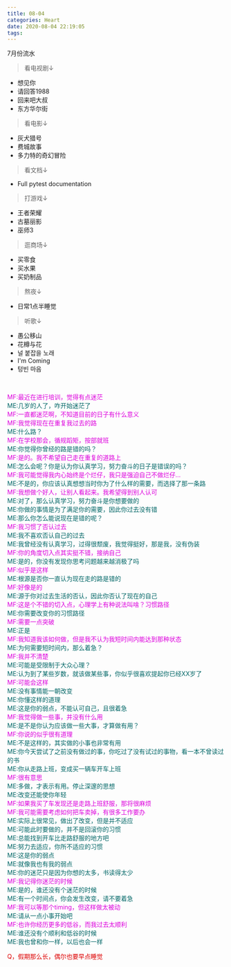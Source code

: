```yaml
---
title: 08-04
categories: Heart
date: 2020-08-04 22:19:05
tags:
---
```


7月份流水

>看电视剧↓

- 想见你
- 请回答1988
- 回来吧大叔
- 东方华尔街

>看电影↓

- 灰犬猎号
- 费城故事
- 多力特的奇幻冒险

>看文档↓

- Full pytest documentation

<!-- more -->

>打游戏↓

- 王者荣耀
- 古墓丽影
- 巫师3

>逛商场↓

- 买零食
- 买水果
- 买奶制品

>熬夜↓

- 日常1点半睡觉

>听歌↓

- 愚公移山
- 花樽与花
- 널 붙잡을 노래
- I'm Coming
- 텅빈 마음

<br />

<font color="#dd00dd">MF:最近在进行培训，觉得有点迷茫</font><br /> 
<font color="#006666">ME:几岁的人了，咋开始迷茫了</font><br /> 
<font color="#dd00dd">MF:一直都迷茫啊，不知道目前的日子有什么意义</font><br /> 
<font color="#dd00dd">MF:我觉得现在在重复我过去的路</font><br /> 
<font color="#006666">ME:什么路？</font><br /> 
<font color="#dd00dd">MF:在学校那会，循规蹈矩，按部就班</font><br /> 
<font color="#006666">ME:你觉得你曾经的路是错的吗？</font><br /> 
<font color="#dd00dd">MF:是的。我不希望自己走在重复的道路上</font><br /> 
<font color="#006666">ME:怎么会呢？你是认为你认真学习，努力奋斗的日子是错误的吗？</font><br /> 
<font color="#dd00dd">MF:我可能觉得我内心始终是个烂仔，我只是强迫自己不做烂仔...</font><br /> 
<font color="#006666">ME:不是的，你应该认真想想当时你为了什么样的需要，而选择了那一条路</font><br /> 
<font color="#dd00dd">MF:我想做个好人，让别人看起来。我希望得到别人认可</font><br /> 
<font color="#006666">ME:对了，那么认真学习，努力奋斗是你想要做的</font><br /> 
<font color="#006666">ME:你做的事情是为了满足你的需要，因此你过去没有错</font><br /> 
<font color="#006666">ME:那么你怎么能说现在是错的呢？</font><br /> 
<font color="#dd00dd">MF:我习惯了否认过去</font><br /> 
<font color="#006666">ME:我不喜欢否认自己的过去</font><br /> 
<font color="#006666">ME:我曾经没有认真学习，过得很颓废，我觉得挺好，那是我，没有伪装</font><br /> 
<font color="#dd00dd">MF:你的角度切入点其实挺不错，接纳自己</font><br /> 
<font color="#006666">ME:是的，你没有发现你思考问题越来越消极了吗</font><br /> 
<font color="#dd00dd">MF:似乎是这样</font><br /> 
<font color="#006666">ME:根源是否你一直认为现在走的路是错的</font><br /> 
<font color="#dd00dd">MF:好像是的</font><br /> 
<font color="#006666">ME:源于你对过去生活的否认，因此你否认了现在的自己</font><br /> 
<font color="#dd00dd">MF:这是个不错的切入点，心理学上有种说法叫啥？习惯路径</font><br /> 
<font color="#006666">ME:你需要改变你的习惯路径</font><br /> 
<font color="#dd00dd">MF:需要一点突破</font><br /> 
<font color="#006666">ME:正是</font><br /> 
<font color="#dd00dd">MF:我知道我该如何做，但是我不认为我短时间内能达到那种状态</font><br /> 
<font color="#006666">ME:为何需要短时间内，那么着急？</font><br /> 
<font color="#dd00dd">MF:我并不清楚</font><br /> 
<font color="#006666">ME:可能是受限制于大众心理？</font><br /> 
<font color="#006666">ME:认为到了某些岁数，就该做某些事，你似乎很喜欢提起你已经XX岁了</font><br /> 
<font color="#dd00dd">MF:可能会这样</font><br /> 
<font color="#006666">ME:没有事情能一朝改变</font><br /> 
<font color="#006666">ME:你懂这样的道理</font><br /> 
<font color="#006666">ME:这是你的弱点，不能认可自己，且很着急</font><br /> 
<font color="#dd00dd">MF:我觉得做一些事，并没有什么用</font><br /> 
<font color="#006666">ME:是不是你认为应该做一些大事，才算做有用？</font><br /> 
<font color="#dd00dd">MF:你说的似乎很有道理</font><br /> 
<font color="#006666">ME:不是这样的，其实做的小事也非常有用</font><br /> 
<font color="#006666">ME:你今天尝试了之前没有做过的事，你吃过了没有试过的事物，看一本不曾读过的书</font><br /> 
<font color="#006666">ME:你从走路上班，变成买一辆车开车上班</font><br /> 
<font color="#dd00dd">MF:很有意思</font><br /> 
<font color="#006666">ME:多做，才表示有用。停止深邃的思想</font><br /> 
<font color="#006666">ME:改变还能使你年轻</font><br /> 
<font color="#dd00dd">MF:如果我买了车发现还是走路上班舒服，那将很麻烦</font><br /> 
<font color="#dd00dd">MF:我可能需要考虑如何把车卖掉，有很多工作要办</font><br /> 
<font color="#006666">ME:实际上很常见，做出了改变，但是并不适应</font><br /> 
<font color="#006666">ME:可能此时要做的，并不是回滚你的习惯</font><br /> 
<font color="#006666">ME:总能找到开车比走路舒服的地方吧</font><br /> 
<font color="#006666">ME:努力去适应，你所不适应的习惯</font><br /> 
<font color="#006666">ME:这是你的弱点</font><br /> 
<font color="#006666">ME:就像我也有我的弱点</font><br /> 
<font color="#006666">ME:你的迷茫只是因为你想的太多，书读得太少</font><br /> 
<font color="#dd00dd">MF:我记得你迷茫的时候</font><br /> 
<font color="#006666">ME:是的，谁还没有个迷茫的时候</font><br /> 
<font color="#006666">ME:有一个时间点，你会发生改变，请不要着急</font><br /> 
<font color="#dd00dd">MF:我可以等那个timing，但这样做太被动</font><br /> 
<font color="#006666">ME:请从一点小事开始吧</font><br /> 
<font color="#dd00dd">MF:也许你经历更多的低谷，而我过去太顺利</font><br /> 
<font color="#006666">ME:谁还没有个顺利和低谷的时候</font><br /> 
<font color="#006666">ME:我也曾和你一样，以后也会一样</font><br /> 



<font color="#dd0000">Q，假期那么长，偶尔也要早点睡觉 </font><br /> 



